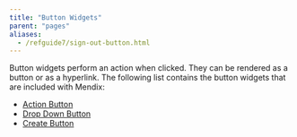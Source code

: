 ```yaml
---
title: "Button Widgets"
parent: "pages"
aliases:
  - /refguide7/sign-out-button.html
---
```



Button widgets perform an action when clicked. They can be rendered as a button or as a hyperlink. The following list contains the button widgets that are included with Mendix:

*   [Action Button](action-button)
*   [Drop Down Button](drop-down-button)
*   [Create Button](new-button)

